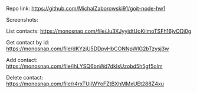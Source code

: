 Repo link: https://github.com/MichalZaborowski91/goit-node-hw1

Screenshots:

List contacts: https://monosnap.com/file/Ju3XJyyidtUoKiimoTSFh16jvODi0g

Get contact by id: https://monosnap.com/file/dKYzjU5DDpvHbCONNpWIG2bTzysj3w

Add contact: https://monosnap.com/file/ihLYSQ6bnWd7dkIsUzobd5h5gf5oIm

Delete contact: https://monosnap.com/file/r4rxTUjlWYoFZtBXhMMxUEt288Z4xu
